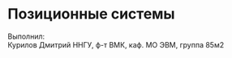 Позиционные системы
=================================
<dt>Выполнил:</dt>
Курилов Дмитрий
ННГУ, ф-т ВМК, каф. МО ЭВМ, группа 85м2

